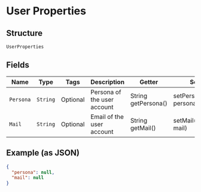 
# User Properties

## Structure

`UserProperties`

## Fields

| Name | Type | Tags | Description | Getter | Setter |
|  --- | --- | --- | --- | --- | --- |
| `Persona` | `String` | Optional | Persona of the user account | String getPersona() | setPersona(String persona) |
| `Mail` | `String` | Optional | Email of the user account | String getMail() | setMail(String mail) |

## Example (as JSON)

```json
{
  "persona": null,
  "mail": null
}
```

